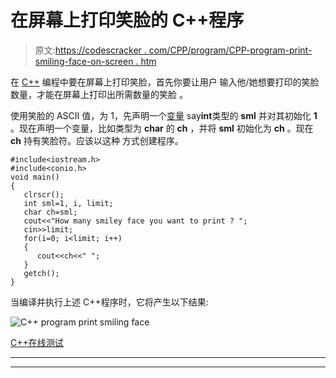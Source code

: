 # 在屏幕上打印笑脸的 C++程序

> 原文:[https://codescracker . com/CPP/program/CPP-program-print-smiling-face-on-screen . htm](https://codescracker.com/cpp/program/cpp-program-print-smiling-face-on-screen.htm)

在 [C++](/cpp/index.htm) 编程中要在屏幕上打印笑脸，首先你要让用户 输入他/她想要打印的笑脸数量，才能在屏幕上打印出所需数量的笑脸 。

使用笑脸的 ASCII 值，为 1，先声明一个[变量](/cpp/cpp-variables.htm) say**int**类型的 **sml** 并对其初始化 **1** 。现在声明一个变量，比如类型为 **char** 的 **ch** ，并将 **sml** 初始化为 **ch** 。现在 **ch** 持有笑脸符。应该以这种 方式创建程序。

```
#include<iostream.h>
#include<conio.h>
void main()
{
   clrscr();
   int sml=1, i, limit;
   char ch=sml;
   cout<<"How many smiley face you want to print ? ";
   cin>>limit;
   for(i=0; i<limit; i++)
   {
      cout<<ch<<" ";
   }
   getch();
}
```

当编译并执行上述 C++程序时，它将产生以下结果:

![C++ program print smiling face](../Images/533346900dad2166dc98fe26f22d1312.png)

[C++在线测试](/exam/showtest.php?subid=3)

* * *

* * *